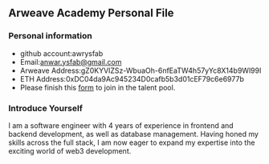 ## Arweave Academy Personal File

### Personal information

- github account:awrysfab
- Email:anwar.ysfab@gmail.com
- Arweave Address:gZ0KYVIZSz-WbuaOh-6nfEaTW4h57yYc8X14b9Wl99I
- ETH Address:0xDC04da9Ac945234D0cafb5b3d01cEF79c6e6977b
- Please finish this [form](https://docs.google.com/forms/d/e/1FAIpQLSfWA5fIIcBgmRppm3jNz5vmf9Mai_QMVil-2pO4r7YKn_Zhtw/viewform?usp=sf_link) to join in the talent pool.

### Introduce Yourself
I am a software engineer with 4 years of experience in frontend and backend development, as well as database management. Having honed my skills across the full stack, I am now eager to expand my expertise into the exciting world of web3 development.